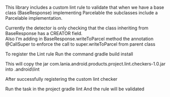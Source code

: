 This library includes a custom lint rule to validate that when we have a base class (BaseResponse) implementing Parcelable the
subclasses include a Parcelable implementation.

Currently the detector is only checking that the class inheriting from BaseResponse has a CREATOR field.  
Also I’m adding in BaseResponse.writeToParcel method the annotation @CallSuper to enforce the call to super.writeToParcel from parent class
 
To register the Lint rule
Run the command 
gradle build install
 
This will copy the jar com.lania.android.products.project.lint.checkers-1.0.jar into .android\lint
 
After successfully registering the custom lint checker
 
Run the task in the project
gradle lint
And the rule will be validated  

